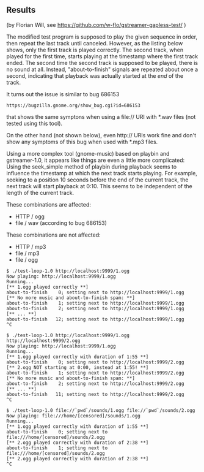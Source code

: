 Results
-------
(by Florian Will, see https://github.com/w-flo/gstreamer-gapless-test/ )

The modified test program is supposed to play the given sequence in order,
then repeat the last track until canceled. However, as the listing below
shows, only the first track is played correctly. The second track, when played
for the first time, starts playing at the timestamp where the first track
ended. The second time the second track is supposed to be played, there is no
sound at all. Instead, "about-to-finish" signals are repeated about once a
second, indicating that playback was actually started at the *end* of the
track.

It turns out the issue is similar to bug 686153

	https://bugzilla.gnome.org/show_bug.cgi?id=686153

that shows the same symptons when using a file:// URI with *.wav files (not
tested using this tool).

On the other hand (not shown below), even http:// URIs work fine and don't
show any symptoms of this bug when used with *.mp3 files.

Using a more complex tool (gnome-music) based on playbin and gstreamer-1.0, it
appears like things are even a little more complicated: Using the seek_simple
method of playbin during playback seems to influence the timestamp at which
the next track starts playing. For example, seeking to a position 10 seconds
before the end of the current track, the next track will start playback at
0:10. This seems to be independent of the length of the current track.

These combinations are affected:
* HTTP / ogg
* file / wav  (according to bug 686153)

These combinations are not affected:
* HTTP / mp3
* file / mp3
* file / ogg

```
$ ./test-loop-1.0 http://localhost:9999/1.ogg
Now playing: http://localhost:9999/1.ogg
Running...
[** 1.ogg played correctly **]
about-to-finish    0; setting next to http://localhost:9999/1.ogg
[** No more music and about-to-finish spam: **]
about-to-finish    1; setting next to http://localhost:9999/1.ogg
about-to-finish    2; setting next to http://localhost:9999/1.ogg
[** ... **]
about-to-finish   12; setting next to http://localhost:9999/1.ogg
^C

$ ./test-loop-1.0 http://localhost:9999/1.ogg http://localhost:9999/2.ogg
Now playing: http://localhost:9999/1.ogg
Running...
[** 1.ogg played correctly with duration of 1:55 **]
about-to-finish    0; setting next to http://localhost:9999/2.ogg
[** 2.ogg NOT starting at 0:00, instead at 1:55! **]
about-to-finish    1; setting next to http://localhost:9999/2.ogg
[** No more music and about-to-finish spam: **]
about-to-finish    2; setting next to http://localhost:9999/2.ogg
[** ... **]
about-to-finish   11; setting next to http://localhost:9999/2.ogg
^C

$ ./test-loop-1.0 file://`pwd`/sounds/1.ogg file://`pwd`/sounds/2.ogg
Now playing: file:///home/[censored]/sounds/1.ogg
Running...
[** 1.ogg played correctly with duration of 1:55 **]
about-to-finish    0; setting next to file:///home/[censored]/sounds/2.ogg
[** 2.ogg played correctly with duration of 2:38 **]
about-to-finish    1; setting next to file:///home/[censored]/sounds/2.ogg
[** 2.ogg played correctly with duration of 2:38 **]
^C
```
